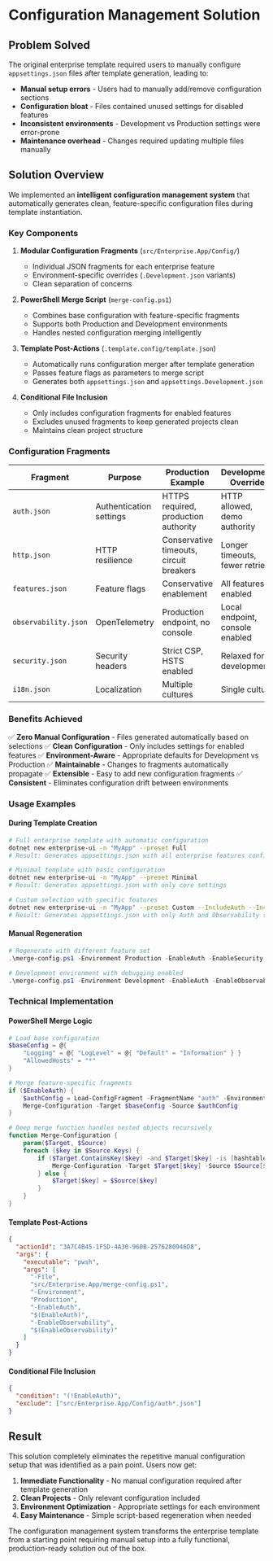 # Configuration Management Solution

## Problem Solved

The original enterprise template required users to manually configure `appsettings.json` files after template generation, leading to:

- **Manual setup errors** - Users had to manually add/remove configuration sections
- **Configuration bloat** - Files contained unused settings for disabled features
- **Inconsistent environments** - Development vs Production settings were error-prone
- **Maintenance overhead** - Changes required updating multiple files manually

## Solution Overview

We implemented an **intelligent configuration management system** that automatically generates clean, feature-specific configuration files during template instantiation.

### Key Components

1. **Modular Configuration Fragments** (`src/Enterprise.App/Config/`)

   - Individual JSON fragments for each enterprise feature
   - Environment-specific overrides (`.Development.json` variants)
   - Clean separation of concerns

2. **PowerShell Merge Script** (`merge-config.ps1`)

   - Combines base configuration with feature-specific fragments
   - Supports both Production and Development environments
   - Handles nested configuration merging intelligently

3. **Template Post-Actions** (`.template.config/template.json`)

   - Automatically runs configuration merger after template generation
   - Passes feature flags as parameters to merge script
   - Generates both `appsettings.json` and `appsettings.Development.json`

4. **Conditional File Inclusion**
   - Only includes configuration fragments for enabled features
   - Excludes unused fragments to keep generated projects clean
   - Maintains clean project structure

### Configuration Fragments

| Fragment             | Purpose                 | Production Example                      | Development Override            |
| -------------------- | ----------------------- | --------------------------------------- | ------------------------------- |
| `auth.json`          | Authentication settings | HTTPS required, production authority    | HTTP allowed, demo authority    |
| `http.json`          | HTTP resilience         | Conservative timeouts, circuit breakers | Longer timeouts, fewer retries  |
| `features.json`      | Feature flags           | Conservative enablement                 | All features enabled            |
| `observability.json` | OpenTelemetry           | Production endpoint, no console         | Local endpoint, console enabled |
| `security.json`      | Security headers        | Strict CSP, HSTS enabled                | Relaxed for development         |
| `i18n.json`          | Localization            | Multiple cultures                       | Single culture                  |

### Benefits Achieved

✅ **Zero Manual Configuration** - Files generated automatically based on selections
✅ **Clean Configuration** - Only includes settings for enabled features
✅ **Environment-Aware** - Appropriate defaults for Development vs Production
✅ **Maintainable** - Changes to fragments automatically propagate
✅ **Extensible** - Easy to add new configuration fragments
✅ **Consistent** - Eliminates configuration drift between environments

### Usage Examples

#### During Template Creation

```bash
# Full enterprise template with automatic configuration
dotnet new enterprise-ui -n "MyApp" --preset Full
# Result: Generates appsettings.json with all enterprise features configured

# Minimal template with basic configuration
dotnet new enterprise-ui -n "MyApp" --preset Minimal
# Result: Generates appsettings.json with only core settings

# Custom selection with specific features
dotnet new enterprise-ui -n "MyApp" --preset Custom --IncludeAuth --IncludeObservability
# Result: Generates appsettings.json with only Auth and Observability sections
```

#### Manual Regeneration

```powershell
# Regenerate with different feature set
.\merge-config.ps1 -Environment Production -EnableAuth -EnableSecurity

# Development environment with debugging enabled
.\merge-config.ps1 -Environment Development -EnableAuth -EnableObservability -EnableFeatureFlags
```

### Technical Implementation

#### PowerShell Merge Logic

```powershell
# Load base configuration
$baseConfig = @{
    "Logging" = @{ "LogLevel" = @{ "Default" = "Information" } }
    "AllowedHosts" = "*"
}

# Merge feature-specific fragments
if ($EnableAuth) {
    $authConfig = Load-ConfigFragment -FragmentName "auth" -Environment $Environment
    Merge-Configuration -Target $baseConfig -Source $authConfig
}

# Deep merge function handles nested objects recursively
function Merge-Configuration {
    param($Target, $Source)
    foreach ($key in $Source.Keys) {
        if ($Target.ContainsKey($key) -and $Target[$key] -is [hashtable]) {
            Merge-Configuration -Target $Target[$key] -Source $Source[$key]
        } else {
            $Target[$key] = $Source[$key]
        }
    }
}
```

#### Template Post-Actions

```json
{
  "actionId": "3A7C4B45-1F5D-4A30-960B-2576280946D8",
  "args": {
    "executable": "pwsh",
    "args": [
      "-File",
      "src/Enterprise.App/merge-config.ps1",
      "-Environment",
      "Production",
      "-EnableAuth",
      "$(EnableAuth)",
      "-EnableObservability",
      "$(EnableObservability)"
    ]
  }
}
```

#### Conditional File Inclusion

```json
{
  "condition": "(!EnableAuth)",
  "exclude": ["src/Enterprise.App/Config/auth*.json"]
}
```

## Result

This solution completely eliminates the repetitive manual configuration setup that was identified as a pain point. Users now get:

1. **Immediate Functionality** - No manual configuration required after template generation
2. **Clean Projects** - Only relevant configuration included
3. **Environment Optimization** - Appropriate settings for each environment
4. **Easy Maintenance** - Simple script-based regeneration when needed

The configuration management system transforms the enterprise template from a starting point requiring manual setup into a fully functional, production-ready solution out of the box.
